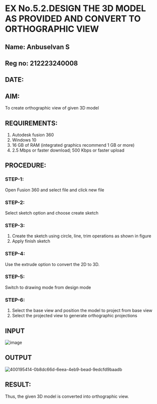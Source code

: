 # EX No.5.2.DESIGN THE 3D MODEL AS PROVIDED AND CONVERT TO ORTHOGRAPHIC VIEW

## Name: Anbuselvan S
## Reg no: 212223240008
## DATE:

## AIM: 
To create orthographic view of given 3D model

## REQUIREMENTS: 
1. Autodesk fusion 360
2. Windows 10
3. 16 GB of RAM (integrated graphics recommend 1 GB or more)
4. 2.5 Mbps or faster download; 500 Kbps or faster upload 

## PROCEDURE:

### STEP-1:
Open Fusion 360 and select file and click new file

### STEP-2:
Select sketch option and choose create sketch

### STEP-3: 
1. Create the sketch using circle, line, trim operations as shown in figure
2. Apply finish sketch 

### STEP-4:
 Use the extrude option to convert the 2D to 3D.

### STEP-5:
Switch to drawing mode from design mode 
          
### STEP-6:
1. Select the base view and position the model to project from base view 
2. Select the projected view to generate orthographic projections

## INPUT
![image](https://user-images.githubusercontent.com/113594316/199412055-fa1f658d-65f4-42c2-9c3c-78c93512e905.png)

## OUTPUT
![400195414-0b8dc66d-6eea-4eb9-bead-9edcfd9baadb](https://github.com/user-attachments/assets/474d1907-84d3-462d-a06f-631fdfcdce58)


## RESULT:
Thus, the given 3D model is converted into orthographic view.
